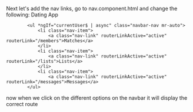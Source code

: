 Next let's add the nav links, go to nav.component.html and change the following:
        <a class="navbar-brand" routerLink="/">Dating App</a>

            <ul *ngIf="currentUser$ | async" class="navbar-nav mr-auto">
                <li class="nav-item">
                    <a class="nav-link" routerLinkActive="active" routerLink="/members">Matches</a>
                </li>
                <li class="nav-item">
                    <a class="nav-link" routerLinkActive="active" routerLink="/lists">Lists</a>
                </li>
                <li class="nav-item">
                    <a class="nav-link" routerLinkActive="active" routerLink="/messages">Messages</a>
            </ul>

now when we click on the different options on the navbar it will display the correct route